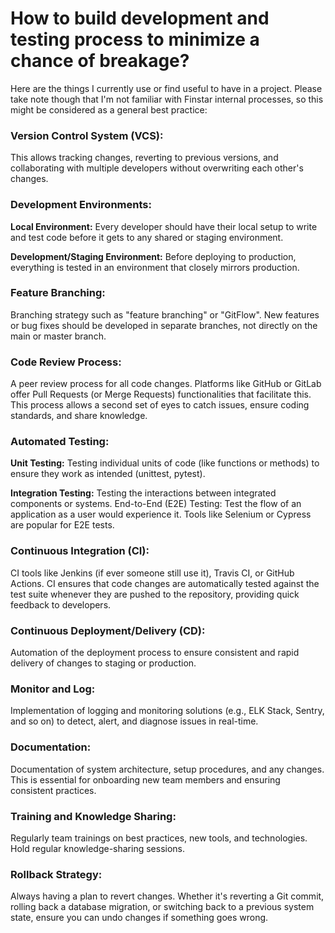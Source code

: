 
# How to build development and testing process to minimize a chance of breakage?

Here are the things I currently use or find useful to have in a project. Please take note though that I'm not familiar with Finstar internal processes, so this might be considered as a general best practice:

### Version Control System (VCS):

This allows tracking changes, reverting to previous versions, and collaborating with multiple developers without overwriting each other's changes.

### Development Environments:

**Local Environment:** Every developer should have their local setup to write and test code before it gets to any shared or staging environment.

**Development/Staging Environment:** Before deploying to production, everything is tested in an environment that closely mirrors production.

### Feature Branching:

Branching strategy such as "feature branching" or "GitFlow". New features or bug fixes should be developed in separate branches, not directly on the main or master branch.

### Code Review Process:

A peer review process for all code changes. Platforms like GitHub or GitLab offer Pull Requests (or Merge Requests) functionalities that facilitate this.
This process allows a second set of eyes to catch issues, ensure coding standards, and share knowledge.

### Automated Testing:

**Unit Testing:** Testing individual units of code (like functions or methods) to ensure they work as intended (unittest, pytest).

**Integration Testing:** Testing the interactions between integrated components or systems.
End-to-End (E2E) Testing: Test the flow of an application as a user would experience it. Tools like Selenium or Cypress are popular for E2E tests.

### Continuous Integration (CI):

CI tools like Jenkins (if ever someone still use it), Travis CI, or GitHub Actions.
CI ensures that code changes are automatically tested against the test suite whenever they are pushed to the repository, providing quick feedback to developers.

### Continuous Deployment/Delivery (CD):

Automation of the deployment process to ensure consistent and rapid delivery of changes to staging or production.


### Monitor and Log:

Implementation of logging and monitoring solutions (e.g., ELK Stack, Sentry, and so on) to detect, alert, and diagnose issues in real-time.

### Documentation:

Documentation of system architecture, setup procedures, and any changes. This is essential for onboarding new team members and ensuring consistent practices.

### Training and Knowledge Sharing:

Regularly team trainings on best practices, new tools, and technologies. Hold regular knowledge-sharing sessions.

### Rollback Strategy:

Always having a plan to revert changes. Whether it's reverting a Git commit, rolling back a database migration, or switching back to a previous system state, ensure you can undo changes if something goes wrong.
